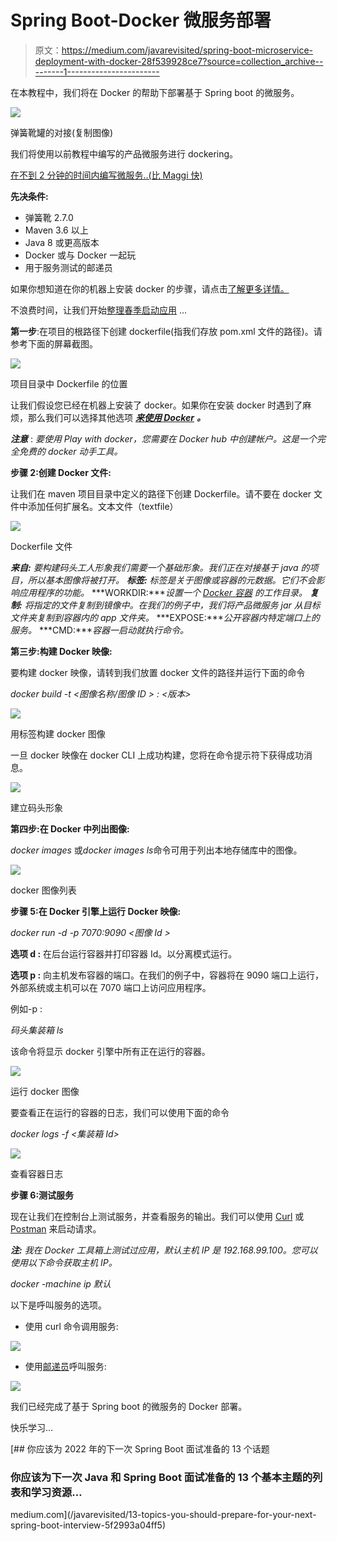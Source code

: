 # Spring Boot-Docker 微服务部署

> 原文：<https://medium.com/javarevisited/spring-boot-microservice-deployment-with-docker-28f539928ce7?source=collection_archive---------1----------------------->

在本教程中，我们将在 Docker 的帮助下部署基于 Spring boot 的微服务。

[![](img/85650534e5675730b4559e4bf3879b93.png)](https://javarevisited.blogspot.com/2018/02/top-5-spring-microservices-courses-with-spring-boot-and-spring-cloud.html)

弹簧靴罐的对接(复制图像)

我们将使用以前教程中编写的产品微服务进行 dockering。

[在不到 2 分钟的时间内编写微服务..(比 Maggi 快)](/@somwanshisagar11/write-microservice-in-less-than-2-mins-faster-than-maggi-b5b0d65a058)

**先决条件:**

*   弹簧靴 2.7.0
*   Maven 3.6 以上
*   Java 8 或更高版本
*   Docker 或与 Docker 一起玩
*   用于服务测试的邮递员

如果你想知道在你的机器上安装 docker 的步骤，请点击[了解更多详情。](https://docs.docker.com/engine/install/)

不浪费时间，让我们开始[整理春季启动应用](/javarevisited/5-best-docker-courses-for-java-and-spring-boot-developers-bbf01c5e6542) …

**第一步**:在项目的根路径下创建 dockerfile(指我们存放 pom.xml 文件的路径)。请参考下面的屏幕截图。

![](img/6257cc7dbd1951c6c7a66bbecd77da69.png)

项目目录中 Dockerfile 的位置

让我们假设您已经在机器上安装了 docker。如果你在安装 docker 时遇到了麻烦，那么我们可以选择其他选项 [***来使用 Docker***](https://labs.play-with-docker.com/) ***。***

***注意*** : *要使用 Play with docker，您需要在 Docker hub 中创建帐户。这是一个完全免费的 docker 动手工具。*

**步骤 2:创建 Docker 文件:**

让我们在 maven 项目目录中定义的路径下创建 Dockerfile。请不要在 docker 文件中添加任何扩展名。文本文件（textfile）

[![](img/5ccb68e5f60b7d360a748934a5aaf65a.png)](https://javarevisited.blogspot.com/2022/05/docker-interview-questions-answers-for.html)

Dockerfile 文件

***来自:*** *要构建码头工人形象我们需要一个基础形象。我们正在对接基于 java 的项目，所以基本图像将被打开。* ***标签:*** *标签是关于图像或容器的元数据。它们不会影响应用程序的功能。* ***WORKDIR:****设置一个* [*Docker 容器*](/javarevisited/top-5-free-courses-to-learn-docker-for-beginners-best-of-lot-b2b1ad2b98ad) *的工作目录。* ***复制:*** *将指定的文件复制到镜像中。在我们的例子中，我们将产品微服务 jar 从目标文件夹复制到容器内的 app 文件夹。* ***EXPOSE:****公开容器内特定端口上的服务。* ***CMD:****容器一启动就执行命令。*

**第三步:构建 Docker 映像:**

要构建 docker 映像，请转到我们放置 docker 文件的路径并运行下面的命令

*docker build -t <图像名称/图像 ID > : <版本>*

[![](img/3bd9880b8e9ac87945a530c735183a6d.png)](https://www.java67.com/2021/04/top-5-courses-to-learn-docker-for-java.html)

用标签构建 docker 图像

一旦 docker 映像在 docker CLI 上成功构建，您将在命令提示符下获得成功消息。

[![](img/f88b8fedc8af77949cf108c6e46b6fd0.png)](https://javarevisited.blogspot.com/2022/05/docker-interview-questions-answers-for.html)

建立码头形象

**第四步:在 Docker 中列出图像:**

*docker images* 或*docker images ls*命令可用于列出本地存储库中的图像。

[![](img/79f58eba961c4680a43e6571e3caa7a5.png)](https://www.youtube.com/watch?v=gL4txpW5ijU)

docker 图像列表

**步骤 5:在 Docker 引擎上运行 Docker 映像:**

*docker run -d -p 7070:9090 <图像 Id >*

**选项 d :** 在后台运行容器并打印容器 Id。以分离模式运行。

**选项 p :** 向主机发布容器的端口。在我们的例子中，容器将在 9090 端口上运行，外部系统或主机可以在 7070 端口上访问应用程序。

例如-p <external port="">:<internal port=""></internal></external>

*码头集装箱 ls*

该命令将显示 docker 引擎中所有正在运行的容器。

[![](img/d9b262fc262f4ea7ac152f3229e24fbe.png)](https://javarevisited.blogspot.com/2019/05/top-5-courses-to-learn-docker-and-kubernetes-for-devops.html#axzz7DP5DDtxT)

运行 docker 图像

要查看正在运行的容器的日志，我们可以使用下面的命令

*docker logs -f <集装箱 Id>*

![](img/cd40abbb28dd15a1ead559fcd46dcc3f.png)

查看容器日志

**步骤 6:测试服务**

现在让我们在控制台上测试服务，并查看服务的输出。我们可以使用 [Curl](https://javarevisited.blogspot.com/2015/10/how-to-send-http-request-from-unix-or-linux-curl-wget-example.html) 或 [Postman](/javarevisited/7-best-courses-to-learn-postman-tool-for-web-service-and-api-testing-f225c138fa5a) 来启动请求。

***注:*** *我在 Docker 工具箱上测试过应用，默认主机 IP 是 192.168.99.100。您可以使用以下命令获取主机 IP。*

*docker -machine ip 默认*

以下是呼叫服务的选项。

*   使用 curl 命令调用服务:

[![](img/c67bd09941032d15bcd646d036f27c37.png)](https://javarevisited.blogspot.com/2017/03/10-examples-of-curl-command-in-unix-and-Linux.html#axzz6bYzaddcE)

*   使用[邮递员](https://javarevisited.blogspot.com/2020/02/top-5-postman-tutorials-and-courses-for-web-developers.html)呼叫服务:

[![](img/fa7800885685d3f4254315173bcd2ed7.png)](https://javarevisited.blogspot.com/2020/02/top-5-postman-tutorials-and-courses-for-web-developers.html)

我们已经完成了基于 Spring boot 的微服务的 Docker 部署。

快乐学习…

[](/javarevisited/13-topics-you-should-prepare-for-your-next-spring-boot-interview-5f2993a04ff5) [## 你应该为 2022 年的下一次 Spring Boot 面试准备的 13 个话题

### 你应该为下一次 Java 和 Spring Boot 面试准备的 13 个基本主题的列表和学习资源…

medium.com](/javarevisited/13-topics-you-should-prepare-for-your-next-spring-boot-interview-5f2993a04ff5)